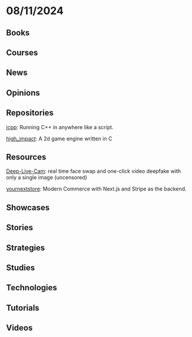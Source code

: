 # 08/11/2024

## Books

## Courses

## News

## Opinions

## Repositories
[icpp](https://github.com/vpand/icpp): Running C++ in anywhere like a script.

[high_impact](https://github.com/phoboslab/high_impact): A 2d game engine written in C

## Resources
[Deep-Live-Cam](https://github.com/hacksider/Deep-Live-Cam): real time face swap and one-click video deepfake with only a single image (uncensored)

[yournextstore](https://github.com/yournextstore/yournextstore): Modern Commerce with Next.js and Stripe as the backend.

## Showcases

## Stories

## Strategies

## Studies

## Technologies

## Tutorials

## Videos
